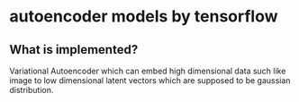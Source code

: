 # autoencoder models by tensorflow
## What is implemented?
Variational Autoencoder which can embed high dimensional data such like image to low dimensional latent vectors which are supposed to be gaussian distribution.